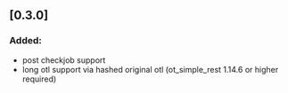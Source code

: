 ## [0.3.0]
### Added:
- post checkjob support
- long otl support via hashed original otl (ot_simple_rest 1.14.6 or higher required)
